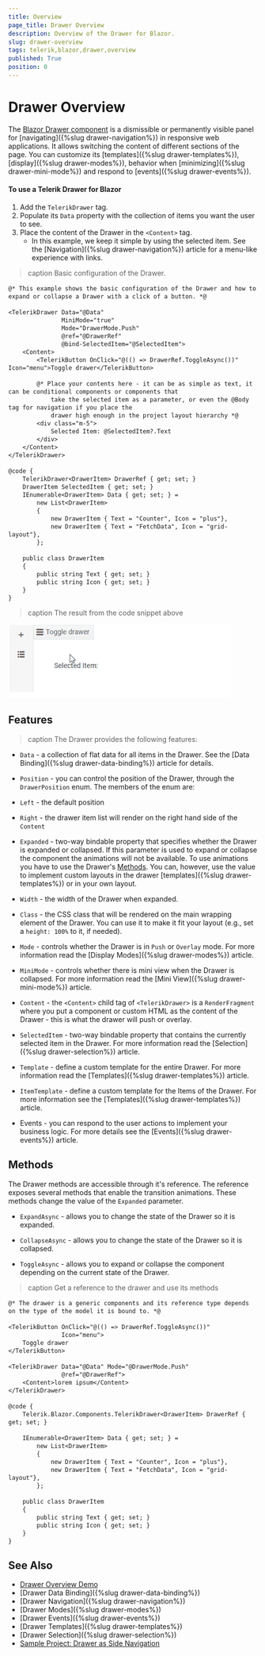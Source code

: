 ```yaml
---
title: Overview
page_title: Drawer Overview
description: Overview of the Drawer for Blazor.
slug: drawer-overview
tags: telerik,blazor,drawer,overview
published: True
position: 0
---
```


# Drawer Overview

The <a href="https://www.telerik.com/blazor-ui/drawer" target="_blank">Blazor Drawer component</a> is a dismissible or permanently visible panel for [navigating]({%slug drawer-navigation%}) in responsive web applications. It allows switching the content of different sections of the page. You can customize its [templates]({%slug drawer-templates%}), [display]({%slug drawer-modes%}), behavior when [minimizing]({%slug drawer-mini-mode%}) and respond to [events]({%slug drawer-events%}).

#### To use a Telerik Drawer for Blazor

1. Add the `TelerikDrawer` tag.
1. Populate its `Data` property with the collection of items you want the user to see.
1. Place the content of the Drawer in the `<Content>` tag.
    * In this example, we keep it simple by using the selected item. See the [Navigation]({%slug drawer-navigation%}) article for a menu-like experience with links.

>caption Basic configuration of the Drawer.

````CSHTML
@* This example shows the basic configuration of the Drawer and how to expand or collapse a Drawer with a click of a button. *@

<TelerikDrawer Data="@Data"
               MiniMode="true"
               Mode="DrawerMode.Push"
               @ref="@DrawerRef"
               @bind-SelectedItem="@SelectedItem">
    <Content>
        <TelerikButton OnClick="@(() => DrawerRef.ToggleAsync())" Icon="menu">Toggle drawer</TelerikButton>

        @* Place your contents here - it can be as simple as text, it can be conditional components or components that
            take the selected item as a parameter, or even the @Body tag for navigation if you place the
            drawer high enough in the project layout hierarchy *@
        <div class="m-5">
            Selected Item: @SelectedItem?.Text
        </div>
    </Content>
</TelerikDrawer>

@code {
    TelerikDrawer<DrawerItem> DrawerRef { get; set; }
    DrawerItem SelectedItem { get; set; }
    IEnumerable<DrawerItem> Data { get; set; } =
        new List<DrawerItem>
        {
            new DrawerItem { Text = "Counter", Icon = "plus"},
            new DrawerItem { Text = "FetchData", Icon = "grid-layout"},
        };

    public class DrawerItem
    {
        public string Text { get; set; }
        public string Icon { get; set; }
    }
}
````

>caption The result from the code snippet above

![drawer basic example](images/drawer-basic-example.gif)


## Features

>caption The Drawer provides the following features:

* `Data` - a collection of flat data for all items in the Drawer. See the [Data Binding]({%slug drawer-data-binding%}) article for details.

* `Position` - you can control the position of the Drawer, through the `DrawerPosition` enum.
The members of the enum are:
 * `Left` - the default position
 * `Right` - the drawer item list will render on the right hand side of the `Content`

* `Expanded` - two-way bindable property that specifies whether the Drawer is expanded or collapsed. If this parameter is used to expand or collapse the component the animations will not be available. To use animations you have to use the Drawer's [Methods](#methods). You can, however, use the value to implement custom layouts in the drawer [templates]({%slug drawer-templates%}) or in your own layout.

* `Width` - the width of the Drawer when expanded.

* `Class` - the CSS class that will be rendered on the main wrapping element of the Drawer. You can use it to make it fit your layout (e.g., set a `height: 100%` to it, if needed).

* `Mode` - controls whether the Drawer is in `Push` or `Overlay` mode. For more information read the [Display Modes]({%slug drawer-modes%}) article.

* `MiniMode` - controls whether there is mini view when the Drawer is collapsed. For more information read the [Mini View]({%slug drawer-mini-mode%}) article.

* `Content` - the `<Content>` child tag of `<TelerikDrawer>` is a `RenderFragment` where you put a component or custom HTML as the content of the Drawer - this is what the drawer will push or overlay.

* `SelectedItem` - two-way bindable property that contains the currently selected item in the Drawer. For more information read the [Selection]({%slug drawer-selection%}) article.

* `Template` - define a custom template for the entire Drawer. For more information read the [Templates]({%slug drawer-templates%}) article.

* `ItemTemplate` - define a custom template for the Items of the Drawer. For more information see the [Templates]({%slug drawer-templates%}) article.

* Events - you can respond to the user actions to implement your business logic. For more details see the [Events]({%slug drawer-events%}) article.

## Methods

The Drawer methods are accessible through it's reference. The reference exposes several methods that enable the transition animations. These methods change the value of the `Expanded` parameter.

* `ExpandAsync` - allows you to change the state of the Drawer so it is expanded.

* `CollapseAsync` - allows you to change the state of the Drawer so it is collapsed.

* `ToggleAsync` - allows you to expand or collapse the component depending on the current state of the Drawer.

>caption Get a reference to the drawer and use its methods

````CSHTML
@* The drawer is a generic components and its reference type depends on the type of the model it is bound to. *@

<TelerikButton OnClick="@(() => DrawerRef.ToggleAsync())"
               Icon="menu">
    Toggle drawer
</TelerikButton>

<TelerikDrawer Data="@Data" Mode="@DrawerMode.Push"
               @ref="@DrawerRef">
    <Content>lorem ipsum</Content>
</TelerikDrawer>

@code {
    Telerik.Blazor.Components.TelerikDrawer<DrawerItem> DrawerRef { get; set; }

    IEnumerable<DrawerItem> Data { get; set; } =
        new List<DrawerItem>
        {
            new DrawerItem { Text = "Counter", Icon = "plus"},
            new DrawerItem { Text = "FetchData", Icon = "grid-layout"},
        };

    public class DrawerItem
    {
        public string Text { get; set; }
        public string Icon { get; set; }
    }
}
````


## See Also

  * [Drawer Overview Demo](https://demos.telerik.com/blazor-ui/drawer/overview)
  * [Drawer Data Binding]({%slug drawer-data-binding%})
  * [Drawer Navigation]({%slug drawer-navigation%})
  * [Drawer Modes]({%slug drawer-modes%})
  * [Drawer Events]({%slug drawer-events%})
  * [Drawer Templates]({%slug drawer-templates%})
  * [Drawer Selection]({%slug drawer-selection%})
  * [Sample Project: Drawer as Side Navigation](https://github.com/telerik/blazor-ui/tree/master/drawer/sidenav)
